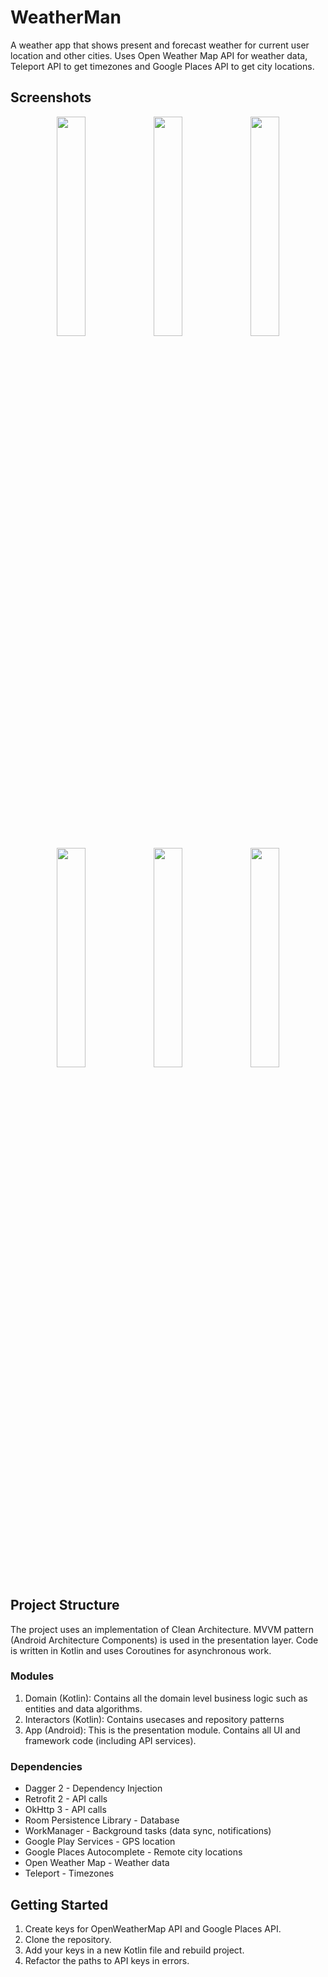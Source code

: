 # WeatherMan

A weather app that shows present and forecast weather for current user location and other cities.
Uses Open Weather Map API for weather data, Teleport API to get timezones and Google Places API to get city locations.

## Screenshots

<center>
<img src="https://user-images.githubusercontent.com/42505064/63302701-d9283d80-c2ab-11e9-94e7-c19b06ddecb2.jpg" width="30%"></img> 
<img src="https://user-images.githubusercontent.com/42505064/63302702-d9283d80-c2ab-11e9-9ab2-ddb93cf2bc58.jpg" width="30%"></img> 
<img src="https://user-images.githubusercontent.com/42505064/63302703-d9c0d400-c2ab-11e9-9e28-47d7ad8bcb9e.jpg" width="30%"></img> 
<img src="https://user-images.githubusercontent.com/42505064/63302704-d9c0d400-c2ab-11e9-900c-5e464d627b35.jpg" width="30%"></img> 
<img src="https://user-images.githubusercontent.com/42505064/63302705-d9c0d400-c2ab-11e9-8aaa-d8b8a0c7bcd6.jpg" width="30%"></img> 
<img src="https://user-images.githubusercontent.com/42505064/63302706-d9c0d400-c2ab-11e9-88ed-fcdb1ee6042b.jpg" width="30%"></img> 
</center>

## Project Structure

The project uses an implementation of Clean Architecture. 
MVVM pattern (Android Architecture Components) is used in the presentation layer.
Code is written in Kotlin and uses Coroutines for asynchronous work.

### Modules

  1) Domain (Kotlin): Contains all the domain level business logic such as entities and data algorithms.
  2) Interactors (Kotlin): Contains usecases and repository patterns
  3) App (Android): This is the presentation module. Contains all UI and framework code (including API services).

### Dependencies

  * Dagger 2 - Dependency Injection
  * Retrofit 2 - API calls
  * OkHttp 3 - API calls
  * Room Persistence Library - Database
  * WorkManager - Background tasks (data sync, notifications)
  * Google Play Services - GPS location
  * Google Places Autocomplete - Remote city locations
  * Open Weather Map - Weather data
  * Teleport - Timezones
  
## Getting Started

1) Create keys for OpenWeatherMap API and Google Places API.
2) Clone the repository.
3) Add your keys in a new Kotlin file and rebuild project.
4) Refactor the paths to API keys in errors.